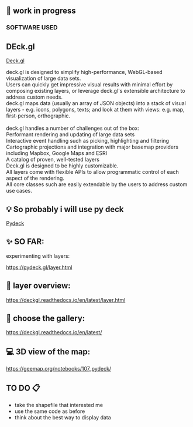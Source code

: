 ##  📣 work in progress 
<h3>SOFTWARE USED</h3>

<h2>DEck.gl</h2>

[Deck.gl](https://deck.gl/docs)


deck.gl is designed to simplify high-performance, WebGL-based visualization of large data sets. 
<br>Users can quickly get impressive visual results with minimal effort by composing existing layers, or leverage deck.gl's extensible architecture to address custom needs.
<br>
deck.gl maps data (usually an array of JSON objects) into a stack of visual layers - e.g. icons, polygons, texts; 
and look at them with views: e.g. map, first-person, orthographic.<br>
<br>
deck.gl handles a number of challenges out of the box:
<br>
Performant rendering and updating of large data sets<br>
Interactive event handling such as picking, highlighting and filtering<br>
Cartographic projections and integration with major basemap providers including Mapbox, Google Maps and ESRI<br>
A catalog of proven, well-tested layers<br>
Deck.gl is designed to be highly customizable. 
<br>All layers come with flexible APIs to allow programmatic control of each aspect of the rendering. <br>
All core classes such are easily extendable by the users to address custom use cases.


## 💡 So probably i will use py deck
[Pydeck](https://pydeck.gl)

## ✨ SO FAR:
experimenting with layers:

https://pydeck.gl/layer.html

## 🦊 layer overview:

https://deckgl.readthedocs.io/en/latest/layer.html 

## 🐞  choose the gallery:
https://deckgl.readthedocs.io/en/latest/

## 💻 3D view of the map:
https://geemap.org/notebooks/107_pydeck/ 

## TO DO 📋
- take the shapefile that interested me 
- use the same code as before 
- think about the best way to display data 
